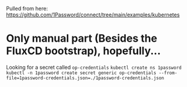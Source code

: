 Pulled from here:
https://github.com/1Password/connect/tree/main/examples/kubernetes


# Only manual part (Besides the FluxCD bootstrap), hopefully...
Looking for a secret called `op-credentials`
`kubectl create ns 1password`
`kubectl -n 1password create secret generic op-credentials --from-file=1password-credentials.json=./1password-credentials.json`